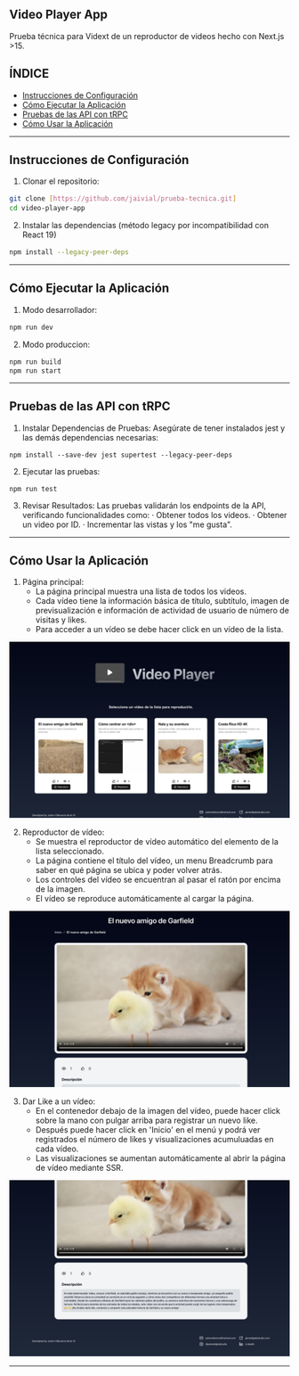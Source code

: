 ## **Video Player App**
Prueba técnica para Vidext de un reproductor de videos hecho con Next.js >15.

## **ÍNDICE**
- [Instrucciones de Configuración](#instrucciones-de-configuración)
- [Cómo Ejecutar la Aplicación](#cómo-ejecutar-la-aplicación)
- [Pruebas de las API con tRPC](#pruebas-de-las-api-con-trpc)
- [Cómo Usar la Aplicación](#cómo-usar-la-aplicación)

---

## **Instrucciones de Configuración**
  1. Clonar el repositorio:
```bash
git clone [https://github.com/jaivial/prueba-tecnica.git]
cd video-player-app
```

  2. Instalar las dependencias (método legacy por incompatibilidad con React 19)
```bash
npm install --legacy-peer-deps
```
---

## **Cómo Ejecutar la Aplicación**
1. Modo desarrollador:
```bash
npm run dev
```

2. Modo produccion:
```
npm run build
npm run start
```

---

## **Pruebas de las API con tRPC**
1. Instalar Dependencias de Pruebas: Asegúrate de tener instalados jest y las demás dependencias necesarias:
```
npm install --save-dev jest supertest --legacy-peer-deps
```

2. Ejecutar las pruebas:
```
npm run test
```

3. Revisar Resultados: Las pruebas validarán los endpoints de la API, verificando funcionalidades como:
· Obtener todos los videos.
· Obtener un video por ID.
· Incrementar las vistas y los "me gusta".

---

## **Cómo Usar la Aplicación**
1. Página principal:
   - La página principal muestra una lista de todos los videos.
   - Cada vídeo tiene la información básica de título, subtítulo, imagen de previsualización e información de actividad de usuario de número de visitas y likes.
   - Para acceder a un vídeo se debe hacer click en un vídeo de la lista.
     
![Página Principal](public/tutorial1.jpg)

2. Reproductor de vídeo:
   - Se muestra el reproductor de vídeo automático del elemento de la lista seleccionado.
   - La página contiene el título del vídeo, un menu Breadcrumb para saber en qué página se ubica y poder volver atrás.
   - Los controles del vídeo se encuentran al pasar el ratón por encima de la imagen.
   - El vídeo se reproduce automáticamente al cargar la página.
     
![Reproductor de víde](public/tutorial2.jpg)

3. Dar Like a un vídeo:
   - En el contenedor debajo de la imagen del vídeo, puede hacer click sobre la mano con pulgar arriba para registrar un nuevo like.
   - Después puede hacer click en 'Inicio' en el menú y podrá ver registrados el número de likes y visualizaciones acumuluadas en cada vídeo.
   - Las visualizaciones se aumentan automáticamente al abrir la página de vídeo mediante SSR.
     
![Dar Like a un vídeo](public/tutorial3.jpg)

---
